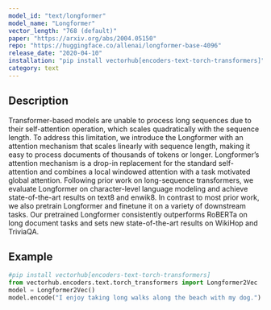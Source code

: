 ```yaml
---
model_id: "text/longformer" 
model_name: "Longformer" 
vector_length: "768 (default)"
paper: "https://arxiv.org/abs/2004.05150"
repo: "https://huggingface.co/allenai/longformer-base-4096"
release_date: "2020-04-10"
installation: "pip install vectorhub[encoders-text-torch-transformers]"
category: text
---
```


## Description

Transformer-based models are unable to process long sequences due to their self-attention operation, which scales quadratically with the sequence length. To address this limitation, we introduce the Longformer with an attention mechanism that scales linearly with sequence length, making it easy to process documents of thousands of tokens or longer. Longformer’s attention mechanism is a drop-in replacement for the standard self-attention and combines a local windowed attention with a task motivated global attention. Following prior work on long-sequence transformers, we evaluate Longformer on character-level language modeling and achieve state-of-the-art results on text8 and enwik8. In contrast to most prior work, we also pretrain Longformer and finetune it on a variety of downstream tasks. Our pretrained Longformer consistently outperforms RoBERTa on long document tasks and sets new state-of-the-art results on WikiHop and TriviaQA.

## Example

```python
#pip install vectorhub[encoders-text-torch-transformers]
from vectorhub.encoders.text.torch_transformers import Longformer2Vec
model = Longformer2Vec()
model.encode("I enjoy taking long walks along the beach with my dog.")
```